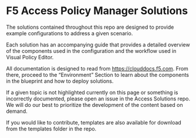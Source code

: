 # F5 Access Policy Manager Solutions

The solutions contained throughout this repo are designed to provide example configurations to address a given scenario. 

Each solution has an accompanying guide that provides a detailed overview of the components used in the configuration and the workflow used in Visual Policy Editor.

All documentation is designed to read from https://clouddocs.f5.com.  From there, proceed to the “Environment” Section to learn about the components in the blueprint and how to deploy solutions.

If a given topic is not highlighted currently on this page or something is incorrectly documented, please open an issue in the Access Solutions repo. We will do our best to prioritize the development of the content based on demand.

If you would like to contribute, templates are also available for download from the templates folder in the repo.
